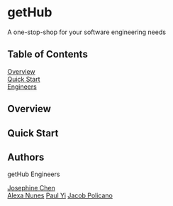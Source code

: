 # getHub

A one-stop-shop for your software engineering needs

## Table of Contents

[Overview](#overview)  
[Quick Start](#quick-start)  
[Engineers](#authors)

## Overview

## Quick Start
## Authors

getHub Engineers

[Josephine Chen](https://github.com/ChenJosephine)  
[Alexa Nunes](https://github.com/A13xaNunes)
[Paul Yi](https://github.com/paul-s-yi)
[Jacob Policano](https://github.com/jdpolicano)